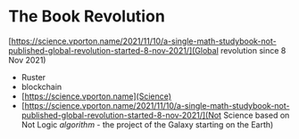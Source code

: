 # The Book Revolution

[https://science.vporton.name/2021/11/10/a-single-math-studybook-not-published-global-revolution-started-8-nov-2021/](Global revolution since 8 Nov 2021)

* Ruster
* blockchain
* [https://science.vporton.name](Science)
* [https://science.vporton.name/2021/11/10/a-single-math-studybook-not-published-global-revolution-started-8-nov-2021/](Not Science based on Not Logic _algorithm_ - the project of the Galaxy starting on the Earth)

